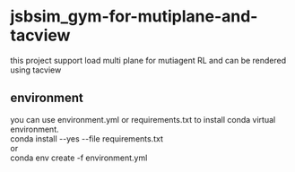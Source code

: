 # jsbsim_gym-for-mutiplane-and-tacview
this project support load multi plane for mutiagent RL and can be rendered using tacview

## environment  
you can use environment.yml or requirements.txt to install conda virtual environment.  
    conda install --yes --file requirements.txt  
or  
conda env create -f environment.yml

